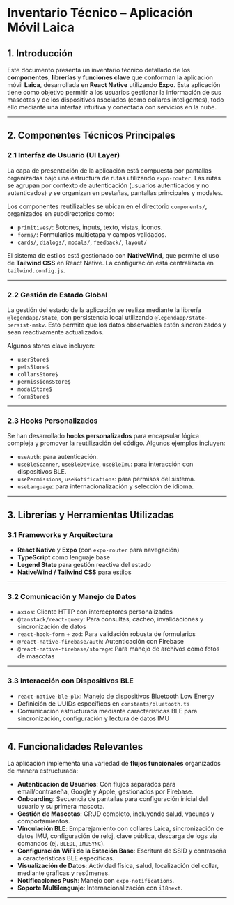 # Inventario Técnico – Aplicación Móvil Laica

## 1. Introducción

Este documento presenta un inventario técnico detallado de los **componentes**, **librerías** y **funciones clave** que conforman la aplicación móvil **Laica**, desarrollada en **React Native** utilizando **Expo**. Esta aplicación tiene como objetivo permitir a los usuarios gestionar la información de sus mascotas y de los dispositivos asociados (como collares inteligentes), todo ello mediante una interfaz intuitiva y conectada con servicios en la nube.

---

## 2. Componentes Técnicos Principales

### 2.1 Interfaz de Usuario (UI Layer)

La capa de presentación de la aplicación está compuesta por pantallas organizadas bajo una estructura de rutas utilizando `expo-router`. Las rutas se agrupan por contexto de autenticación (usuarios autenticados y no autenticados) y se organizan en pestañas, pantallas principales y modales.

Los componentes reutilizables se ubican en el directorio `components/`, organizados en subdirectorios como:

- `primitives/`: Botones, inputs, texto, vistas, iconos.
- `forms/`: Formularios multietapa y campos validados.
- `cards/`, `dialogs/`, `modals/`, `feedback/`, `layout/`

El sistema de estilos está gestionado con **NativeWind**, que permite el uso de **Tailwind CSS** en React Native. La configuración está centralizada en `tailwind.config.js`.

---

### 2.2 Gestión de Estado Global

La gestión del estado de la aplicación se realiza mediante la librería `@legendapp/state`, con persistencia local utilizando `@legendapp/state-persist-mmkv`. Esto permite que los datos observables estén sincronizados y sean reactivamente actualizados.

Algunos stores clave incluyen:

- `userStore$`
- `petsStore$`
- `collarsStore$`
- `permissionsStore$`
- `modalStore$`
- `formStore$`

---

### 2.3 Hooks Personalizados

Se han desarrollado **hooks personalizados** para encapsular lógica compleja y promover la reutilización del código. Algunos ejemplos incluyen:

- `useAuth`: para autenticación.
- `useBleScanner`, `useBleDevice`, `useBleImu`: para interacción con dispositivos BLE.
- `usePermissions`, `useNotifications`: para permisos del sistema.
- `useLanguage`: para internacionalización y selección de idioma.

---

## 3. Librerías y Herramientas Utilizadas

### 3.1 Frameworks y Arquitectura

- **React Native** y **Expo** (con `expo-router` para navegación)
- **TypeScript** como lenguaje base
- **Legend State** para gestión reactiva del estado
- **NativeWind / Tailwind CSS** para estilos

---

### 3.2 Comunicación y Manejo de Datos

- `axios`: Cliente HTTP con interceptores personalizados
- `@tanstack/react-query`: Para consultas, cacheo, invalidaciones y sincronización de datos
- `react-hook-form` + `zod`: Para validación robusta de formularios
- `@react-native-firebase/auth`: Autenticación con Firebase
- `@react-native-firebase/storage`: Para manejo de archivos como fotos de mascotas

---

### 3.3 Interacción con Dispositivos BLE

- `react-native-ble-plx`: Manejo de dispositivos Bluetooth Low Energy
- Definición de UUIDs específicos en `constants/bluetooth.ts`
- Comunicación estructurada mediante características BLE para sincronización, configuración y lectura de datos IMU

---

## 4. Funcionalidades Relevantes

La aplicación implementa una variedad de **flujos funcionales** organizados de manera estructurada:

- **Autenticación de Usuarios**: Con flujos separados para email/contraseña, Google y Apple, gestionados por Firebase.
- **Onboarding**: Secuencia de pantallas para configuración inicial del usuario y su primera mascota.
- **Gestión de Mascotas**: CRUD completo, incluyendo salud, vacunas y comportamientos.
- **Vinculación BLE**: Emparejamiento con collares Laica, sincronización de datos IMU, configuración de reloj, clave pública, descarga de logs vía comandos (ej. `BLEDL`, `IMUSYNC`).
- **Configuración WiFi de la Estación Base**: Escritura de SSID y contraseña a características BLE específicas.
- **Visualización de Datos**: Actividad física, salud, localización del collar, mediante gráficas y resúmenes.
- **Notificaciones Push**: Manejo con `expo-notifications`.
- **Soporte Multilenguaje**: Internacionalización con `i18next`.

---
